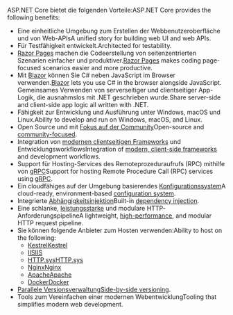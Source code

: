 <span data-ttu-id="2bc50-101">ASP.NET Core bietet die folgenden Vorteile:</span><span class="sxs-lookup"><span data-stu-id="2bc50-101">ASP.NET Core provides the following benefits:</span></span>

* <span data-ttu-id="2bc50-102">Eine einheitliche Umgebung zum Erstellen der Webbenutzeroberfläche und von Web-APIs</span><span class="sxs-lookup"><span data-stu-id="2bc50-102">A unified story for building web UI and web APIs.</span></span>
* <span data-ttu-id="2bc50-103">Für Testfähigkeit entwickelt.</span><span class="sxs-lookup"><span data-stu-id="2bc50-103">Architected for testability.</span></span>
* <span data-ttu-id="2bc50-104">[Razor Pages](xref:razor-pages/index) machen die Codeerstellung von seitenzentrierten Szenarien einfacher und produktiver.</span><span class="sxs-lookup"><span data-stu-id="2bc50-104">[Razor Pages](xref:razor-pages/index) makes coding page-focused scenarios easier and more productive.</span></span>
* <span data-ttu-id="2bc50-105">Mit [Blazor](xref:blazor/index) können Sie C# neben JavaScript im Browser verwenden.</span><span class="sxs-lookup"><span data-stu-id="2bc50-105">[Blazor](xref:blazor/index) lets you use C# in the browser alongside JavaScript.</span></span> <span data-ttu-id="2bc50-106">Gemeinsames Verwenden von serverseitiger und clientseitiger App-Logik, die ausnahmslos mit .NET geschrieben wurde.</span><span class="sxs-lookup"><span data-stu-id="2bc50-106">Share server-side and client-side app logic all written with .NET.</span></span>
* <span data-ttu-id="2bc50-107">Fähigkeit zur Entwicklung und Ausführung unter Windows, macOS und Linux.</span><span class="sxs-lookup"><span data-stu-id="2bc50-107">Ability to develop and run on Windows, macOS, and Linux.</span></span>
* <span data-ttu-id="2bc50-108">Open Source und mit [Fokus auf der Community](https://live.asp.net/)</span><span class="sxs-lookup"><span data-stu-id="2bc50-108">Open-source and [community-focused](https://live.asp.net/).</span></span>
* <span data-ttu-id="2bc50-109">Integration von [modernen clientseitigen Frameworks](xref:blazor/index) und Entwicklungsworkflows</span><span class="sxs-lookup"><span data-stu-id="2bc50-109">Integration of [modern, client-side frameworks](xref:blazor/index) and development workflows.</span></span>
* <span data-ttu-id="2bc50-110">Support für Hosting-Services des Remoteprozeduraufrufs (RPC) mithilfe von [gRPC](xref:grpc/index)</span><span class="sxs-lookup"><span data-stu-id="2bc50-110">Support for hosting Remote Procedure Call (RPC) services using [gRPC](xref:grpc/index).</span></span>
* <span data-ttu-id="2bc50-111">Ein cloudfähiges auf der Umgebung basierendes [Konfigurationssystem](xref:fundamentals/configuration/index)</span><span class="sxs-lookup"><span data-stu-id="2bc50-111">A cloud-ready, environment-based [configuration system](xref:fundamentals/configuration/index).</span></span>
* <span data-ttu-id="2bc50-112">Integrierte [Abhängigkeitsinjektion](xref:fundamentals/dependency-injection)</span><span class="sxs-lookup"><span data-stu-id="2bc50-112">Built-in [dependency injection](xref:fundamentals/dependency-injection).</span></span>
* <span data-ttu-id="2bc50-113">Eine schlanke, [leistungsstarke](https://github.com/aspnet/benchmarks) und modulare HTTP-Anforderungspipeline</span><span class="sxs-lookup"><span data-stu-id="2bc50-113">A lightweight, [high-performance](https://github.com/aspnet/benchmarks), and modular HTTP request pipeline.</span></span>
* <span data-ttu-id="2bc50-114">Sie können folgende Anbieter zum Hosten verwenden:</span><span class="sxs-lookup"><span data-stu-id="2bc50-114">Ability to host on the following:</span></span>
  * [<span data-ttu-id="2bc50-115">Kestrel</span><span class="sxs-lookup"><span data-stu-id="2bc50-115">Kestrel</span></span>](xref:fundamentals/servers/kestrel)
  * [<span data-ttu-id="2bc50-116">IIS</span><span class="sxs-lookup"><span data-stu-id="2bc50-116">IIS</span></span>](xref:host-and-deploy/iis/index)
  * [<span data-ttu-id="2bc50-117">HTTP.sys</span><span class="sxs-lookup"><span data-stu-id="2bc50-117">HTTP.sys</span></span>](xref:fundamentals/servers/httpsys)
  * [<span data-ttu-id="2bc50-118">Nginx</span><span class="sxs-lookup"><span data-stu-id="2bc50-118">Nginx</span></span>](xref:host-and-deploy/linux-nginx)
  * [<span data-ttu-id="2bc50-119">Apache</span><span class="sxs-lookup"><span data-stu-id="2bc50-119">Apache</span></span>](xref:host-and-deploy/linux-apache)
  * [<span data-ttu-id="2bc50-120">Docker</span><span class="sxs-lookup"><span data-stu-id="2bc50-120">Docker</span></span>](xref:host-and-deploy/docker/index)
* <span data-ttu-id="2bc50-121">[Parallele Versionsverwaltung](/dotnet/standard/choosing-core-framework-server#a-need-for-side-by-side-of-net-versions-per-application-level)</span><span class="sxs-lookup"><span data-stu-id="2bc50-121">[Side-by-side versioning](/dotnet/standard/choosing-core-framework-server#a-need-for-side-by-side-of-net-versions-per-application-level).</span></span>
* <span data-ttu-id="2bc50-122">Tools zum Vereinfachen einer modernen Webentwicklung</span><span class="sxs-lookup"><span data-stu-id="2bc50-122">Tooling that simplifies modern web development.</span></span>
